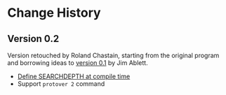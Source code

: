 # Change History

## Version 0.2

Version retouched by Roland Chastain, starting from the original program and borrowing ideas to [version 0.1](http://kirr.homeunix.org/chess/engines/Jim%20Ablett/ZOE/) by Jim Ablett.

* [Define SEARCHDEPTH at compile time](https://github.com/jes/zoe/commit/ae5f22f350a21bbb2c84721d159000bd397a5e23)
* Support `protover 2` command
